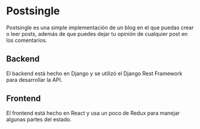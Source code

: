 # Postsingle
Postsingle es una simple implementación de un blog en el que puedas crear o leer posts, además de que puedes dejar tu opinión de cualquier post en los comentarios.

## Backend
El backend está hecho en Django y se utilizó el Django Rest Framework para desarrollar la API.

## Frontend
El frontend está hecho en React y usa un poco de Redux para manejar algunas partes del estado.


